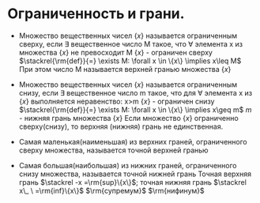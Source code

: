 # Ограниченность и грани. 
* Множество вещественных чисел $\{x\}$ называется ограниченным сверху, если $\exists$ вещественное число M такое, что $\forall$ элемента x из множества $\{x\}$ не превосходит M
  $\{x\}$ - ограничен сверху $\stackrel{\rm{def}}{=} \exists M: \forall x \in \{x\} \implies x\leq M$ 
  При этом число М называется верхней гранью множества $\{x\}$
  
* Множество вещественных чисел $\{x\}$ называется ограниченным снизу, если $\exists$ вещественное число m такое, что для $\forall$ элемента x из $\{x\}$ выполняется неравенство: x>m
  $\{x\}$ - ограничен снизу $\stackrel{\rm{def}}{=} \exists M: \forall x \in \{x\} \implies x\geq m$ 
  $m$ - нижняя грань множества $\{x\}$ 
  Если множество $\{x\}$ ограниченно сверху(снизу), то верхняя (нижняя) грань не единственная.
  
* Самая маленькая(наименьшая) из верхних граней, ограниченного сверху множества, называется точной верхней гранью

* Самая большая(наибольшая) из нижних граней, ограниченного снизу множества, называется точной нижней грань
  Точная верхняя грань $\stackrel -x =\rm{sup}\{x\}$; точная нижняя грань  $\stackrel x\_ \ =\rm{inf}\{x\}$
${}$                                        $\rm{супремум}$                                            $\rm{нифинум}$
